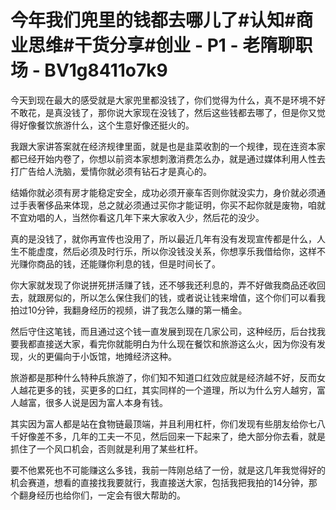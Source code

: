 # 今年我们兜里的钱都去哪儿了#认知#商业思维#干货分享#创业 - P1 - 老隋聊职场 - BV1g8411o7k9

今天到现在最大的感受就是大家兜里都没钱了，你们觉得为什么，真不是环境不好不敢花，是真没钱了，那你说大家现在没钱了，然后这些钱都去哪了，但是你又觉得好像餐饮旅游什么，这个生意好像还挺火的。

我跟大家讲答案就在经济规律里面，就是也是韭菜收割的一个规律，现在连资本家都已经开始内卷了，你想以前资本家想刺激消费怎么办，就是通过媒体利用人性去打广告给人洗脑，爱情你就必须有钻石才是真心的。

结婚你就必须有房才能稳定安全，成功必须开豪车否则你就没实力，身价就必须通过手表奢侈品来体现，总之就必须通过买你才能证明，你买不起你就是废物，咱就不宜劝唱的人，当然你看这几年下来大家收入少，然后花的没少。

真的是没钱了，就你再宣传也没用了，所以最近几年有没有发现宣传都是什么，人生不能虚度，然后必须及时行乐，所以你没钱没关系，你想享乐我借给你，这样不光赚你商品的钱，还能赚你利息的钱，但是时间长了。

你大家就发现了你说拼死拼活赚了钱，还不够我还利息的，弄不好做我商品还收回去，就跟房似的，所以怎么保住我们的钱，或者说让钱来增值，这个你们可以看我拍过10分钟，我翻身经历的视频，讲了我怎么赚的第一桶金。

然后守住这笔钱，而且通过这个钱一直发展到现在几家公司，这种经历，后台找我要我都直接送大家，看完你就能明白为什么现在餐饮和旅游这么火，因为你没有发现，火的更偏向于小饭馆，地摊经济这种。

旅游都是那种什么特种兵旅游了，你们知不知道口红效应就是经济越不好，反而女人越花更多的钱，买更多的口红，其实同样的一个道理，所以为什么穷人越穷，富人越富，很多人说是因为富人本身有钱。

其实因为富人都是站在食物链最顶端，并且利用杠杆，你们发现有些朋友给你七八千好像差不多，几年的工夫一不见，然后回来一下起来了，绝大部分你去看，就是抓住了一个风口机会，否则就是利用了某些杠杆。

要不他累死也不可能赚这么多钱，我前一阵刚总结了一份，就是这几年我觉得好的机会赛道，想看的直接找我要就行，我直接送大家，包括我把我拍的14分钟，那个翻身经历也给你们，一定会有很大帮助的。

